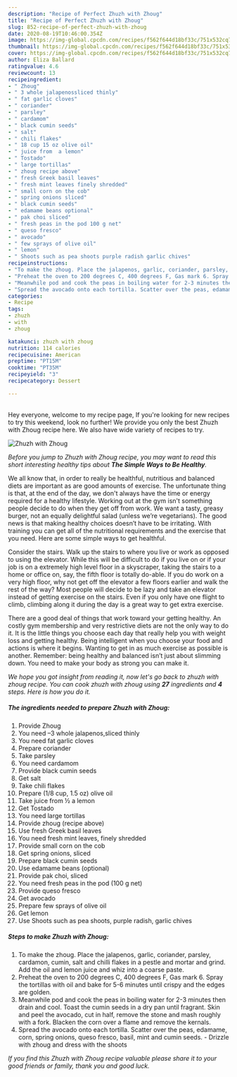 ```yaml
---
description: "Recipe of Perfect Zhuzh with Zhoug"
title: "Recipe of Perfect Zhuzh with Zhoug"
slug: 852-recipe-of-perfect-zhuzh-with-zhoug
date: 2020-08-19T10:46:00.354Z
image: https://img-global.cpcdn.com/recipes/f562f644d18bf33c/751x532cq70/zhuzh-with-zhoug-recipe-main-photo.jpg
thumbnail: https://img-global.cpcdn.com/recipes/f562f644d18bf33c/751x532cq70/zhuzh-with-zhoug-recipe-main-photo.jpg
cover: https://img-global.cpcdn.com/recipes/f562f644d18bf33c/751x532cq70/zhuzh-with-zhoug-recipe-main-photo.jpg
author: Eliza Ballard
ratingvalue: 4.6
reviewcount: 13
recipeingredient:
- " Zhoug"
- " 3 whole jalapenossliced thinly"
- " fat garlic cloves"
- " coriander"
- " parsley"
- " cardamom"
- " black cumin seeds"
- " salt"
- " chili flakes"
- " 18 cup 15 oz olive oil"
- " juice from  a lemon"
- " Tostado"
- " large tortillas"
- " zhoug recipe above"
- " fresh Greek basil leaves"
- " fresh mint leaves finely shredded"
- " small corn on the cob"
- " spring onions sliced"
- " black cumin seeds"
- " edamame beans optional"
- " pak choi sliced"
- " fresh peas in the pod 100 g net"
- " queso fresco"
- " avocado"
- " few sprays of olive oil"
- " lemon"
- " Shoots such as pea shoots purple radish garlic chives"
recipeinstructions:
- "To make the zhoug. Place the jalapenos, garlic, coriander, parsley, cardamon, cumin, salt and chilli flakes in a pestle and mortar and grind. Add the oil and lemon juice and whiz into a coarse paste."
- "Preheat the oven to 200 degrees C, 400 degrees F, Gas mark 6. Spray the tortillas with oil and bake for 5-6 minutes until crispy and the edges are golden."
- "Meanwhile pod and cook the peas in boiling water for 2-3 minutes then drain and cool. Toast the cumin seeds in a dry pan until fragrant. Skin and peel the avocado, cut in half, remove the stone and mash roughly with a fork. Blacken the corn over a flame and remove the kernals."
- "Spread the avocado onto each tortilla. Scatter over the peas, edamame, corn, spring onions, queso fresco, basil, mint and cumin seeds. Drizzle with zhoug and dress with the shoots"
categories:
- Recipe
tags:
- zhuzh
- with
- zhoug

katakunci: zhuzh with zhoug 
nutrition: 114 calories
recipecuisine: American
preptime: "PT15M"
cooktime: "PT35M"
recipeyield: "3"
recipecategory: Dessert

---
```

<br>
Hey everyone, welcome to my recipe page, If you're looking for new recipes to try this weekend, look no further! We provide you only the best Zhuzh with Zhoug recipe here. We also have wide variety of recipes to try.
<br>


![Zhuzh with Zhoug](https://img-global.cpcdn.com/recipes/f562f644d18bf33c/751x532cq70/zhuzh-with-zhoug-recipe-main-photo.jpg)

<i>Before you jump to Zhuzh with Zhoug recipe, you may want to read this short interesting healthy tips about <strong>The Simple Ways to Be Healthy</strong>.</i>

We all know that, in order to really be healthful, nutritious and balanced diets are important as are good amounts of exercise. The unfortunate thing is that, at the end of the day, we don't always have the time or energy required for a healthy lifestyle. Working out at the gym isn't something people decide to do when they get off from work. We want a tasty, greasy burger, not an equally delightful salad (unless we’re vegetarians). The good news is that making healthy choices doesn’t have to be irritating. With training you can get all of the nutritional requirements and the exercise that you need. Here are some simple ways to get healthful.

Consider the stairs. Walk up the stairs to where you live or work as opposed to using the elevator. While this will be difficult to do if you live on or if your job is on a extremely high level floor in a skyscraper, taking the stairs to a home or office on, say, the fifth floor is totally do-able. If you do work on a very high floor, why not get off the elevator a few floors earlier and walk the rest of the way? Most people will decide to be lazy and take an elevator instead of getting exercise on the stairs. Even if you only have one flight to climb, climbing along it during the day is a great way to get extra exercise. 

There are a good deal of things that work toward your getting healthy. An costly gym membership and very restrictive diets are not the only way to do it. It is the little things you choose each day that really help you with weight loss and getting healthy. Being intelligent when you choose your food and actions is where it begins. Wanting to get in as much exercise as possible is another. Remember: being healthy and balanced isn’t just about slimming down. You need to make your body as strong you can make it. 


<i>We hope you got insight from reading it, now let's go back to zhuzh with zhoug recipe. You can cook zhuzh with zhoug using <strong>27</strong> ingredients and <strong>4</strong> steps. Here is how you do it.
</i>

##### The ingredients needed to prepare Zhuzh with Zhoug:

1. Provide  Zhoug
1. You need  –3 whole jalapenos,sliced thinly
1. You need  fat garlic cloves
1. Prepare  coriander
1. Take  parsley
1. You need  cardamom
1. Provide  black cumin seeds
1. Get  salt
1. Take  chili flakes
1. Prepare  (1/8 cup, 1.5 oz) olive oil
1. Take  juice from ½ a lemon
1. Get  Tostado
1. You need  large tortillas
1. Provide  zhoug (recipe above)
1. Use  fresh Greek basil leaves
1. You need  fresh mint leaves, finely shredded
1. Provide  small corn on the cob
1. Get  spring onions, sliced
1. Prepare  black cumin seeds
1. Use  edamame beans (optional)
1. Provide  pak choi, sliced
1. You need  fresh peas in the pod (100 g net)
1. Provide  queso fresco
1. Get  avocado
1. Prepare  few sprays of olive oil
1. Get  lemon
1. Use  Shoots such as pea shoots, purple radish, garlic chives


##### Steps to make Zhuzh with Zhoug:

1. To make the zhoug. Place the jalapenos, garlic, coriander, parsley, cardamon, cumin, salt and chilli flakes in a pestle and mortar and grind. Add the oil and lemon juice and whiz into a coarse paste.
1. Preheat the oven to 200 degrees C, 400 degrees F, Gas mark 6. Spray the tortillas with oil and bake for 5-6 minutes until crispy and the edges are golden.
1. Meanwhile pod and cook the peas in boiling water for 2-3 minutes then drain and cool. Toast the cumin seeds in a dry pan until fragrant. Skin and peel the avocado, cut in half, remove the stone and mash roughly with a fork. Blacken the corn over a flame and remove the kernals.
1. Spread the avocado onto each tortilla. Scatter over the peas, edamame, corn, spring onions, queso fresco, basil, mint and cumin seeds. - Drizzle with zhoug and dress with the shoots


<i>If you find this Zhuzh with Zhoug recipe valuable please share it to your good friends or family, thank you and good luck.</i>
